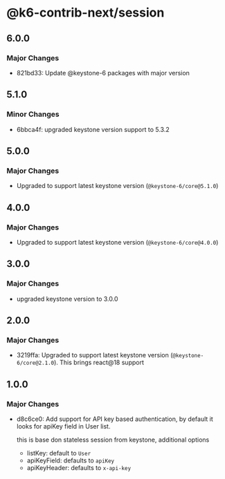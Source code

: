 # @k6-contrib-next/session

## 6.0.0

### Major Changes

- 821bd33: Update @keystone-6 packages with major version

## 5.1.0

### Minor Changes

- 6bbca4f: upgraded keystone version support to 5.3.2

## 5.0.0

### Major Changes

- Upgraded to support latest keystone version (`@keystone-6/core@5.1.0`)

## 4.0.0

### Major Changes

- Upgraded to support latest keystone version (`@keystone-6/core@4.0.0`)

## 3.0.0

### Major Changes

- upgraded keystone version to 3.0.0

## 2.0.0

### Major Changes

- 3219ffa: Upgraded to support latest keystone version (`@keystone-6/core@2.1.0`). This brings react@18 support

## 1.0.0

### Major Changes

- d8c6ce0: Add support for API key based authentication, by default it looks for apiKey field in User list.

  this is base don stateless session from keystone, additional options

  - listKey: default to `User`
  - apiKeyField: defaults to `apiKey`
  - apiKeyHeader: defaults to `x-api-key`
